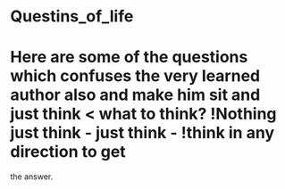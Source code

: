 # Questins_of_life
# Here are some of the questions which confuses the very learned author also and make him sit and just think < what to think? !Nothing just think - just think - !think in any direction to get
 the answer.
